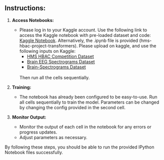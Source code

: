 ## Instructions:

1. **Access Notebooks:**
   - Please log in to your Kaggle account. Use the following link to access the Kaggle notebook with pre-loaded dataset and code:
     [Kaggle Notebook](https://www.kaggle.com/code/gothos01/hms-hbac-project-transformers).
      Alternatively, the .ipynb file is provided (hms-hbac-project-transformers). Please upload on kaggle, and use the following inputs on Kaggle:
     + [HMS HBAC Competition Dataset](https://www.kaggle.com/competitions/hms-harmful-brain-activity-classification)
     + [Brain EEG Spectrograms Dataset](https://www.kaggle.com/datasets/cdeotte/brain-eeg-spectrograms)
     + [Brain-Spectrograms Dataset](https://www.kaggle.com/datasets/cdeotte/brain-spectrograms)
     <br>
     Then run all the cells sequentially.
     
2. **Training:**
   - The notebook has already been configured to be easy-to-use. Run all cells sequentially to train the model.
   Parameters can be changed by changing the config provided in the second cell.

3. **Monitor Output:**
   - Monitor the output of each cell in the notebook for any errors or progress updates.
   - Adjust parameters as necessary.

By following these steps, you should be able to run the provided IPython Notebook files successfully.
